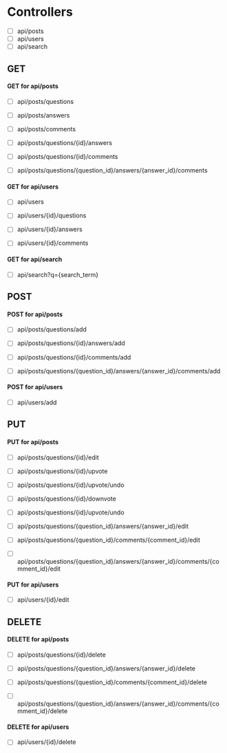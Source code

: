 # Controllers
- [ ] api/posts
- [ ] api/users
- [ ] api/search

## GET

#### GET for api/posts
<!-- Get all posts that are questions -->
- [ ] api/posts/questions
<!-- Get all posts that are answers -->
- [ ] api/posts/answers
<!-- Get all posts that are comments -->
- [ ] api/posts/comments
<!-- Get all answers for a question -->
- [ ] api/posts/questions/{id}/answers
<!-- Get all comments for a question -->
- [ ] api/posts/questions/{id}/comments
<!-- Get all comments for an answer on a question -->
- [ ] api/posts/questions/{question_id}/answers/{answer_id}/comments

#### GET for api/users
<!-- Get all users of the site -->
- [ ] api/users
<!-- Get all questions posted by a user -->
- [ ] api/users/{id}/questions
<!-- Get all answers posted by a user -->
- [ ] api/users/{id}/answers
<!-- Get all comments posted by a user -->
- [ ] api/users/{id}/comments

#### GET for api/search
<!-- Get all questions where the search term/phrase is a substring of the question title/body -->
- [ ] api/search?q={search_term}


## POST

#### POST for api/posts
<!-- Post a question -->
- [ ] api/posts/questions/add
<!-- Post an answer on a question -->
- [ ] api/posts/questions/{id}/answers/add
<!-- Post a comment on a question -->
- [ ] api/posts/questions/{id}/comments/add
<!-- Post a comment on an answer on a question -->
- [ ] api/posts/questions/{question_id}/answers/{answer_id}/comments/add

#### POST for api/users
<!-- Create a new user -->
- [ ] api/users/add


## PUT

#### PUT for api/posts
<!-- Update a question -->
- [ ] api/posts/questions/{id}/edit
<!-- Upvote a question -->
- [ ] api/posts/questions/{id}/upvote
<!-- Undo Upvoting a question -->
- [ ] api/posts/questions/{id}/upvote/undo
<!-- Downvote a question -->
- [ ] api/posts/questions/{id}/downvote
<!-- Undo Downvoting a question -->
- [ ] api/posts/questions/{id}/upvote/undo
<!-- Update an answer on a question -->
- [ ] api/posts/questions/{question_id}/answers/{answer_id}/edit
<!-- Update a comment on a question -->
- [ ] api/posts/questions/{question_id}/comments/{comment_id}/edit
<!-- Update a comment on an answer on a question -->
- [ ] api/posts/questions/{question_id}/answers/{answer_id}/comments/{comment_id}/edit

#### PUT for api/users
<!-- Update a user -->
- [ ] api/users/{id}/edit


## DELETE

#### DELETE for api/posts
<!-- Delete a question -->
- [ ] api/posts/questions/{id}/delete
<!-- Delete an answer on a question -->
- [ ] api/posts/questions/{question_id}/answers/{answer_id}/delete
<!-- Delete a comment on a question -->
- [ ] api/posts/questions/{question_id}/comments/{comment_id}/delete
<!-- Delete a comment on an answer on a question -->
- [ ] api/posts/questions/{question_id}/answers/{answer_id}/comments/{comment_id}/delete

#### DELETE for api/users
<!-- Delete a user -->
- [ ] api/users/{id}/delete